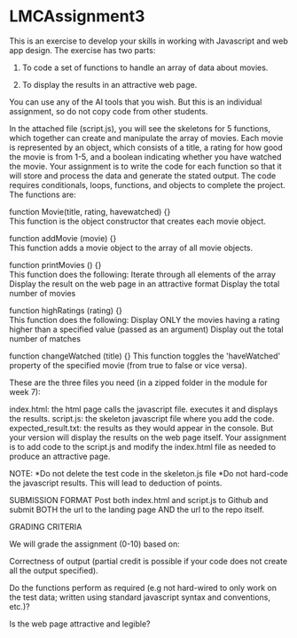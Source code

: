 # LMCAssignment3
This is an exercise to develop your skills in working with Javascript and web app design.  The exercise has two parts:

1. To code a set of functions to handle an array of data about movies.

2. To display the results in an attractive web page. 

You can use any of the AI tools that you wish. But this is an individual assignment, so do not copy code from other students. 

In the attached file (script.js), you will see the skeletons for 5 functions,  which together can create and manipulate the array of movies. Each movie is represented by an object, which consists of a title, a rating for how good the movie is from 1-5, and a boolean indicating whether you have watched the movie. Your assignment is to write the code for each function so that it will store and process the data and generate the stated output. The code requires conditionals, loops, functions, and objects to complete the project. The functions are:

function Movie(title, rating, havewatched) {}  
      This function is the object constructor that creates each movie object.

function addMovie (movie) {}  
     This function adds a movie object to the array of all movie objects.

function printMovies () {}  
      This function does the following:
            Iterate through all elements of the array
            Display the result on the web page in an attractive  format
            Display the total number of movies

function highRatings (rating) {}  
     This function does the following:
           Display ONLY the movies having a rating higher than a specified value (passed as an argument)
           Display out the total number of matches

function changeWatched (title) {}
      This function toggles the 'haveWatched' property of the specified movie (from true to false or vice versa).

These are the three files you need (in a zipped folder in the module for week 7):

index.html: the html page calls the javascript file. executes it and displays the results. 
script.js: the skeleton javascript file where you add the code.
expected_result.txt: the results as they would appear in the console. But your version will display the results on the web page itself. 
Your assignment is to add code to the script.js  and modify the index.html file as needed to produce an attractive page. 

NOTE:
*Do not delete the test code in the skeleton.js file
*Do not hard-code the javascript results. This will lead to deduction of points.

 

SUBMISSION FORMAT
Post both index.html and script.js to Github and submit BOTH the url to the landing page  AND the url to the repo itself.

 

GRADING CRITERIA

We will grade the assignment (0-10) based on:

Correctness of output (partial credit is possible if your code does not create all the output specified).

Do the functions perform as required (e.g not hard-wired to only work on the test data; written using standard javascript syntax and conventions, etc.)?

Is the web page attractive and legible?
